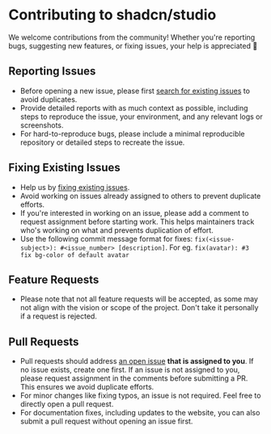 # Contributing to shadcn/studio

We welcome contributions from the community! Whether you're reporting bugs, suggesting new features, or fixing issues, your help is appreciated 🤝

## Reporting Issues

- Before opening a new issue, please first [search for existing issues](https://github.com/themeselection/shadcn-studio/issues?q=) to avoid duplicates.
- Provide detailed reports with as much context as possible, including steps to reproduce the issue, your environment, and any relevant logs or screenshots.
- For hard-to-reproduce bugs, please include a minimal reproducible repository or detailed steps to recreate the issue.

## Fixing Existing Issues

- Help us by [fixing existing issues](https://github.com/themeselection/shadcn-studio/issues?q=).
- Avoid working on issues already assigned to others to prevent duplicate efforts.
- If you're interested in working on an issue, please add a comment to request assignment before starting work. This helps maintainers track who's working on what and prevents duplication of effort.
- Use the following commit message format for fixes: `fix(<issue-subject>): #<issue_number> [description]`. For eg. `fix(avatar): #3 fix bg-color of default avatar`

## Feature Requests

- Please note that not all feature requests will be accepted, as some may not align with the vision or scope of the project. Don't take it personally if a request is rejected.

## Pull Requests

- Pull requests should address [an open issue](https://github.com/themeselection/shadcn-studio/issues?q=is%3Aissue+is%3Aopen+) **that is assigned to you**. If no issue exists, create one first. If an issue is not assigned to you, please request assignment in the comments before submitting a PR. This ensures we avoid duplicate efforts.
- For minor changes like fixing typos, an issue is not required. Feel free to directly open a pull request.
- For documentation fixes, including updates to the website, you can also submit a pull request without opening an issue first.

